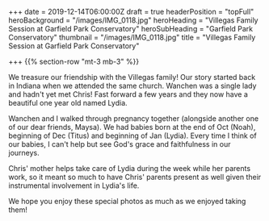 +++
date = 2019-12-14T06:00:00Z
draft = true
headerPosition = "topFull"
heroBackground = "/images/IMG_0118.jpg"
heroHeading = "Villegas Family Session at Garfield Park Conservatory"
heroSubHeading = "Garfield Park Conservatory"
thumbnail = "/images/IMG_0118.jpg"
title = "Villegas Family Session at Garfield Park Conservatory"

+++
{{% section-row "mt-3 mb-3" %}}

We treasure our friendship with the Villegas family! Our story started back in Indiana when we attended the same church. Wanchen was a single lady and hadn't yet met Chris! Fast forward a few years and they now have a beautiful one year old named Lydia. 

Wanchen and I walked through pregnancy together (alongside another one of our dear friends, Maysa). We had babies born at the end of Oct (Noah), beginning of Dec (Titus) and beginning of Jan (Lydia). Every time I think of our babies, I can't help but see God's grace and faithfulness in our journeys. 

Chris' mother helps take care of Lydia during the week while her parents work, so it meant so much to have Chris' parents present as well given their instrumental involvement in Lydia's life. 

We hope you enjoy these special photos as much as we enjoyed taking them!